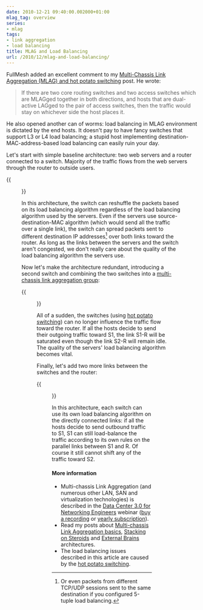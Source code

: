 ```yaml
---
date: 2010-12-21 09:40:00.002000+01:00
mlag_tag: overview
series:
- mlag
tags:
- link aggregation
- load balancing
title: MLAG and Load Balancing
url: /2010/12/mlag-and-load-balancing/
---
```

FullMesh added an excellent comment to my [Multi-Chassis Link Aggregation (MLAG) and hot potato switching](/2010/12/multi-chassis-link-aggregation-mlag-and/) post. He wrote:

> If there are two core routing switches and two access switches which are MLAGged together in both directions, and hosts that are dual-active LAGged to the pair of access switches, then the traffic would stay on whichever side the host places it.

He also opened another can of worms: load balancing in MLAG environment is dictated by the end hosts. It doesn't pay to have fancy switches that support L3 or L4 load balancing; a stupid host implementing destination-MAC-address-based load balancing can easily ruin your day.
<!--more-->
Let's start with simple baseline architecture: two web servers and a router connected to a switch. Majority of the traffic flows from the web servers through the router to outside users.

{{<figure src="/2010/12/s320-MLAG_LB_Baseline.png">}}

In this architecture, the switch can reshuffle the packets based on its load balancing algorithm regardless of the load balancing algorithm used by the servers. Even if the servers use source-destination-MAC algorithm (which would send all the traffic over a single link), the switch can spread packets sent to different destination IP addresses[^5TUPLE] over both links toward the router. As long as the links between the servers and the switch aren't congested, we don't really care about the quality of the load balancing algorithm the servers use.

[^5TUPLE]: Or even packets from different TCP/UDP sessions sent to the same destination if you configured 5-tuple load balancing.

Now let's make the architecture redundant, introducing a second switch and combining the two switches into a [multi-chassis link aggregation group](/series/mlag/):

{{<figure src="/2010/12/s400-MLAG_LB.png" caption="Redundant architecture using an MLAG cluster">}}

All of a sudden, the switches (using [hot potato switching](/2010/12/multi-chassis-link-aggregation-mlag-and/)) can no longer influence the traffic flow toward the router. If all the hosts decide to send their outgoing traffic toward S1, the link S1-R will be saturated even though the link S2-R will remain idle. The quality of the servers' load balancing algorithm becomes vital.

Finally, let's add two more links between the switches and the router:

{{<figure src="/2010/12/s400-MLAG_LB_Double.png" caption="More is not always better">}}

In this architecture, each switch can use its own load balancing algorithm on the directly connected links: if all the hosts decide to send outbound traffic to S1, S1 can still load-balance the traffic according to its own rules on the parallel links between S1 and R. Of course it still cannot shift any of the traffic toward S2.

#### More information

-   Multi-chassis Link Aggregation (and numerous other LAN, SAN and virtualization technologies) is described in the [Data Center 3.0 for Networking Engineers](https://www.ipspace.net/DC30) webinar ([buy a recording](https://www.ipspace.net/SingleRecording?code=DC30) or [yearly subscription](https://www.ipspace.net/Subscription)).
-   Read my posts about [Multi-chassis Link Aggregation basics](/2010/10/multi-chassis-link-aggregation-basics/), [Stacking on Steroids](/2010/10/multi-chassis-link-aggregation-stacking/) and [External Brains](/2010/11/multi-chassis-link-aggregation-mlag/) architectures.
-   The load balancing issues described in this article are caused by the [hot potato switching](/2010/12/multi-chassis-link-aggregation-mlag-and/).
